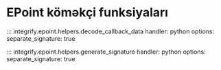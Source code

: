 # EPoint köməkçi funksiyaları

::: integrify.epoint.helpers.decode_callback_data
    handler: python
    options:
      separate_signature: true

::: integrify.epoint.helpers.generate_signature
    handler: python
    options:
      separate_signature: true
